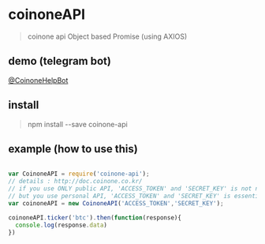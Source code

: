 # coinoneAPI

> coinone api Object based Promise (using AXIOS)

## demo (telegram bot)

[@CoinoneHelpBot](https://t.me/coinoneHelpBot)


## install

> npm install --save coinone-api

## example (how to use this)

``` javascript

var CoinoneAPI = require('coinone-api');
// details : http://doc.coinone.co.kr/
// if you use ONLY public API, 'ACCESS_TOKEN' and 'SECRET_KEY' is not necessary 
// but you use personal API, 'ACCESS_TOKEN' and 'SECRET_KEY' is essential! 
var coinoneAPI = new CoinoneAPI('ACCESS_TOKEN','SECRET_KEY');

coinoneAPI.ticker('btc').then(function(response){
  console.log(response.data)
})

```
